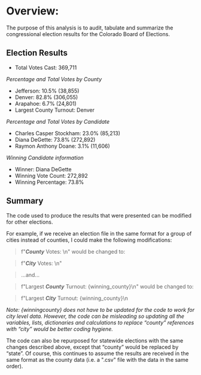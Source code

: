 # Overview:
The purpose of this analysis is to audit, tabulate and summarize the congressional election results for the Colorado Board of Elections.

## Election Results
* Total Votes Cast: 369,711

*Percentage and Total Votes by County*
* Jefferson: 10.5% (38,855)
* Denver: 82.8% (306,055)
* Arapahoe: 6.7% (24,801)
* Largest County Turnout: Denver

*Percentage and Total Votes by Candidate*

* Charles Casper Stockham: 23.0% (85,213)
* Diana DeGette: 73.8% (272,892)
* Raymon Anthony Doane: 3.1% (11,606)

*Winning Candidate information*

* Winner: Diana DeGette
* Winning Vote Count: 272,892
* Winning Percentage: 73.8%

## Summary
The code used to produce the results that were presented can be modified for other elections.  

For example, if we receive an election file in the same format for a group of cities instead of counties, I could make the following modifications:

> f"***County*** Votes: \n" would be changed to:

> f"***City*** Votes: \n"
	
> ...and...

> f"Largest ***County*** Turnout: {winning_county}\n" would be changed to:
	
> f"Largest ***City*** Turnout: {winning_county}\n

*Note: {winningcounty} does not have to be updated for the code to work for city level data.  However, the code can be misleading so updating all the variables, lists, dictionaries and calculations to replace “county” references with “city” would be better coding hygiene.*

The code can also be repurposed for statewide elections with the same changes described above, except that “county” would be replaced by “state”.  Of course, this continues to assume the results are received in the same format as the county data (i.e. a ".csv" file with the data in the same order).




